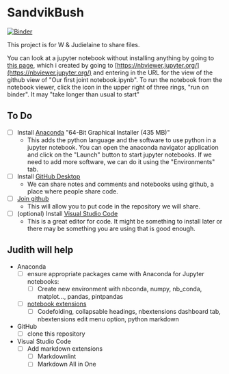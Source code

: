 # SandvikBush

[![Binder](https://mybinder.org/badge_logo.svg)](https://mybinder.org/v2/gh/judielaine/SandvikBush/HEAD?filepath=Our%20first%20joint%20notebook.ipynb)

This project is for W & Judielaine to share files.

You can look at a jupyter notebook without installing anything by going to [this page](https://nbviewer.jupyter.org/github/judielaine/SandvikBush/blob/main/Our%20first%20joint%20notebook.ipynb), which i created by going to [https://nbviewer.jupyter.org/](https://nbviewer.jupyter.org/) and entering in the URL for the view of the github view of "Our first joint notebook.ipynb". To run the notebook from the notebook viewer, click the icon in the upper right of three rings, "run on binder". It may "take longer than usual to start"



## To Do

- [ ] Install [Anaconda](https://www.anaconda.com/products/individual) "64-Bit Graphical Installer (435 MB)"
  - This adds the python language and the software to use python in a jupyter notebook. You can open the anaconda navigator application and click on the "Launch" button to start jupyter notebooks. If we need to add more software, we can do it using the "Environments" tab.
- [ ] Install [GitHub Desktop](https://desktop.github.com/)
  - We can share notes and comments and notebooks using github, a place where people share code.
- [ ] [Join github](https://github.com/join?ref_cta=Sign+up&ref_loc=header+logged+out&ref_page=%2F&source=header-home)
  - This will allow you to put code in the repository we will share.
- [ ] (optional) Install [Visual Studio Code](https://code.visualstudio.com/Download)
  - This is a great editor for code. It might be something to install later or there may be something you are using that is good enough.

## Judith will help

- Anaconda
  - [ ] ensure appropriate packages came with Anaconda for Jupyter notebooks: 
    - [ ] Create new environment with nbconda, numpy, nb_conda, matplot..., pandas, pintpandas
  - [ ] [notebook extensions](https://docs.anaconda.com/anaconda/user-guide/tasks/use-jupyter-notebook-extensions/)
    - [ ] Codefolding, collapsable headings, nbextensions dashboard tab, nbextensions edit menu option, python markdown
- GitHub
  - [ ] clone this repository
- Visual Studio Code
  - [ ] Add markdown extensions
    - [ ] Markdownlint
    - [ ] Markdown All in One
